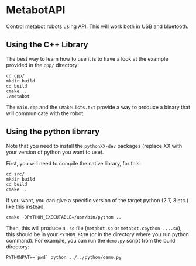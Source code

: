 # MetabotAPI

Control metabot robots using API. This will work both in USB and bluetooth.

## Using the C++ Library

The best way to learn how to use it is to have a look at the example provided in
the `cpp/` directory:

    cd cpp/
    mkdir build
    cd build
    cmake ..
    ./metabot

The `main.cpp` and the `CMakeLists.txt` provide a way to produce a binary that will
communicate with the robot.

## Using the python librrary

Note that you need to install the `pythonXX-dev` packages (replace XX with your
version of python you want to use).

First, you will need to compile the native library, for this:

    cd src/
    mkdir build
    cd build
    cmake ..

If you want, you can give a specific version of the target python (2.7, 3 etc.) like
this instead:

    cmake -DPYTHON_EXECUTABLE=/usr/bin/python ..

Then, this will produce a `.so` file (`metabot.so` or `metabot.cpython-....so`), this
should be in your `PYTHON_PATH` (or in the directory where you run python command). For
example, you can run the `demo.py` script from the build directory:

    PYTHONPATH=`pwd` python ../../python/demo.py


